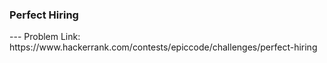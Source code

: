 <h3>Perfect Hiring</h3>
---
Problem Link:<br/>
https://www.hackerrank.com/contests/epiccode/challenges/perfect-hiring
